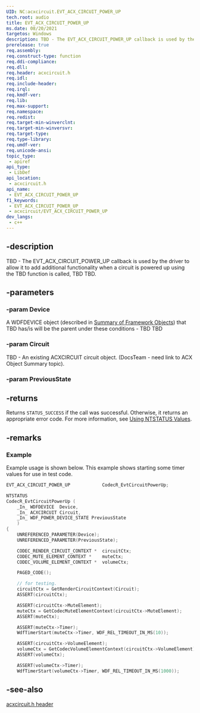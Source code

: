 ```yaml
---
UID: NC:acxcircuit.EVT_ACX_CIRCUIT_POWER_UP
tech.root: audio
title: EVT_ACX_CIRCUIT_POWER_UP
ms.date: 08/20/2021
targetos: Windows
description: TBD - The EVT_ACX_CIRCUIT_POWER_UP callback is used by the driver to allow it to add additional functionality when a circuit is powered up using the TBD function is called,  TBD TBD. 
prerelease: true
req.assembly: 
req.construct-type: function
req.ddi-compliance: 
req.dll: 
req.header: acxcircuit.h
req.idl: 
req.include-header: 
req.irql: 
req.kmdf-ver: 
req.lib: 
req.max-support: 
req.namespace: 
req.redist: 
req.target-min-winverclnt: 
req.target-min-winversvr: 
req.target-type: 
req.type-library: 
req.umdf-ver: 
req.unicode-ansi: 
topic_type:
 - apiref
api_type:
 - LibDef
api_location:
 - acxcircuit.h
api_name:
 - EVT_ACX_CIRCUIT_POWER_UP
f1_keywords:
 - EVT_ACX_CIRCUIT_POWER_UP
 - acxcircuit/EVT_ACX_CIRCUIT_POWER_UP
dev_langs:
 - c++
---
```


## -description

TBD - The EVT_ACX_CIRCUIT_POWER_UP callback is used by the driver to allow it to add additional functionality when a circuit is powered up using the TBD function is called,  TBD TBD. 

## -parameters

### -param Device

A WDFDEVICE object (described in  [Summary of Framework Objects](/windows-hardware/drivers/wdf/summary-of-framework-objects)) that TBD has/is will be the parent under these conditions - TBD TBD 

### -param Circuit

TBD - An existing ACXCIRCUIT circuit object.  (DocsTeam - need link to ACX Object Summary topic).

### -param PreviousState

## -returns

Returns `STATUS_SUCCESS` if the call was successful. Otherwise, it returns an appropriate error code. For more information, see [Using NTSTATUS Values](/windows-hardware/drivers/kernel/using-ntstatus-values).

## -remarks

### Example

Example usage is shown below. This example shows starting some timer values for use in test code.

```cpp
EVT_ACX_CIRCUIT_POWER_UP            CodecR_EvtCircuitPowerUp;

NTSTATUS
CodecR_EvtCircuitPowerUp (
    _In_ WDFDEVICE  Device,
    _In_ ACXCIRCUIT Circuit,
    _In_ WDF_POWER_DEVICE_STATE PreviousState
    )
{
    UNREFERENCED_PARAMETER(Device);
    UNREFERENCED_PARAMETER(PreviousState);

    CODEC_RENDER_CIRCUIT_CONTEXT *  circuitCtx;
    CODEC_MUTE_ELEMENT_CONTEXT *    muteCtx;
    CODEC_VOLUME_ELEMENT_CONTEXT *  volumeCtx;

    PAGED_CODE();

    // for testing. 
    circuitCtx = GetRenderCircuitContext(Circuit);
    ASSERT(circuitCtx);

    ASSERT(circuitCtx->MuteElement);
    muteCtx = GetCodecMuteElementContext(circuitCtx->MuteElement);
    ASSERT(muteCtx);

    ASSERT(muteCtx->Timer);
    WdfTimerStart(muteCtx->Timer, WDF_REL_TIMEOUT_IN_MS(10));

    ASSERT(circuitCtx->VolumeElement);
    volumeCtx = GetCodecVolumeElementContext(circuitCtx->VolumeElement);
    ASSERT(volumeCtx);

    ASSERT(volumeCtx->Timer);
    WdfTimerStart(volumeCtx->Timer, WDF_REL_TIMEOUT_IN_MS(1000));

```

## -see-also

[acxcircuit.h header](index.md)

